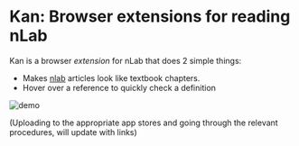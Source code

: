 # Kan: Browser extensions for reading nLab

Kan is a browser *extension* for nLab that does 2 simple things:

- Makes [nlab](ncatlab.org/nlab/) articles look like textbook chapters.
- Hover over a reference to quickly check a definition


![demo](https://user-images.githubusercontent.com/5866348/32987959-4407361a-ccae-11e7-805c-2c955f46822c.gif)

(Uploading to the appropriate app stores and going through the relevant procedures, will update with links)
